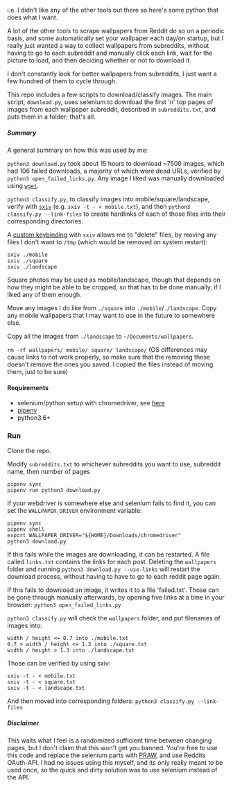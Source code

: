 i.e. I didn't like any of the other tools out there so here's some python that does what I want.

A lot of the other tools to scrape wallpapers from Reddit do so on a periodic basis, and some automatically set your wallpaper each day/on startup, but I really just wanted a way to collect wallpapers from subreddits, without having to go to each subreddit and manually click each link, wait for the picture to load, and then deciding whether or not to download it.

I don't constantly look for better wallpapers from subreddits, I just want a few hundred of them to cycle through.

This repo includes a few scripts to download/classify images. The main script, `download.py`, uses selenium to download the first 'n' top pages of images from each wallpaper subreddit, described in `subreddits.txt`, and puts them in a folder; that's all.

##### Summary

A general summary on how this was used by me:

`python3 download.py` took about 15 hours to download ~7500 images, which had 106 failed downloads, a majority of which were dead URLs, verified by `python3 open_failed_links.py`. Any image I liked was manually downloaded using [`wget`](https://www.gnu.org/software/wget/).

`python3 classify.py`, to classify images into mobile/square/landscape, verify with [`sxiv`](https://github.com/muennich/sxiv) (e.g. `sxiv -t - < mobile.txt`), and then `python3 classify.py --link-files` to create hardlinks of each of those files into their corresponding directories.

A [custom keybinding](https://github.com/seanbreckenridge/dotfiles/blob/4934eb9a4aa76ad870d159b26b5235dea1a62c4a/.config/sxiv/exec/key-handler) with `sxiv` allows me to "delete" files, by moving any files I don't want to `/tmp` (which would be removed on system restart):

```
sxiv ./mobile
sxiv ./square
sxiv ./landscape
```

Square photos may be used as mobile/landscape, though that depends on how they might be able to be cropped, so that has to be done manually, if I liked any of them enough.

Move any images I do like from `./square` into `./mobile`/`./landscape`. Copy any mobile wallpapers that I may want to use in the future to somewhere else.

Copy all the images from `./landscape` to `~/Documents/wallpapers`.

`rm -rf wallpapers/ mobile/ square/ landscape/` (OS differences may cause links to not work properly, so make sure that the removing these doesn't remove the ones you saved. I copied the files instead of moving them, just to be sure)

#### Requirements

- selenium/python setup with chromedriver, see [here](https://selenium-python.readthedocs.io/installation.html#introduction)
- [pipenv](https://github.com/pypa/pipenv)
- python3.6+

### Run

Clone the repo.

Modify `subreddits.txt` to whichever subreddits you want to use, subreddit name, then number of pages

```
pipenv sync
pipenv run python3 download.py
```

If your webdriver is somewhere else and selenium fails to find it, you can set the `WALLPAPER_DRIVER` environment variable:

```
pipenv sync
pipenv shell
export WALLPAPER_DRIVER="${HOME}/Downloads/chromedriver"
python3 download.py
```

If this fails while the images are downloading, it can be restarted. A file called `links.txt` contains the links for each post. Deleting the `wallpapers` folder and running `python3 download.py --use-links` will restart the download process, without having to have to go to each reddit page again.

If this fails to download an image, it writes it to a file 'failed.txt'. Those can be gone through manually afterwards, by opening five links at a time in your browser: `python3 open_failed_links.py`

`python3 classify.py` will check the `wallpapers` folder, and put filenames of images into:

```
width / height <= 0.7 into ./mobile.txt
0.7 > width / height <= 1.3 into ./square.txt
width / height > 1.3 into ./landscape.txt
```

Those can be verified by using sxiv:

```
sxiv -t - < mobile.txt
sxiv -t - < square.txt
sxiv -t - < landscape.txt
```

And then moved into corresponding folders: `python3 classify.py --link-files`

##### Disclaimer

This waits what I feel is a randomized sufficient time between changing pages, but I don't claim that this won't get you banned. You're free to use this code and replace the selenium parts with [PRAW](https://praw.readthedocs.io/en/latest/), and use Reddits OAuth-API. I had no issues using this myself, and its only really meant to be used once, so the quick and dirty solution was to use selenium instead of the API.


